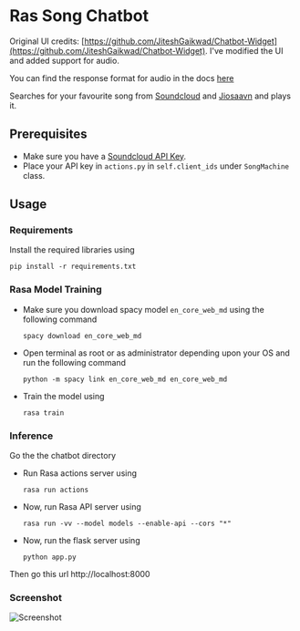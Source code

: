 # Ras Song Chatbot

Original UI credits: [https://github.com/JiteshGaikwad/Chatbot-Widget](https://github.com/JiteshGaikwad/Chatbot-Widget).
I've modified the UI and added support for audio.

You can find the response format for audio in the docs [here](https://github.com/thehetpandya/rasa-song-chatbot/blob/master/docs/responses.md#audio)

Searches for your favourite song from [Soundcloud](https://soundcloud.com) and [Jiosaavn](https://jiosaavn.com) and plays it.

## Prerequisites
- Make sure you have a [Soundcloud API Key](https://developers.soundcloud.com/docs/api/guide). 
- Place your API key in `actions.py` in `self.client_ids` under `SongMachine` class.

## Usage
### Requirements
Install the required libraries using

`pip install -r requirements.txt`

### Rasa Model Training
- Make sure you download spacy model `en_core_web_md` using the following command

  `spacy download en_core_web_md` 

- Open terminal as root or as administrator depending upon your OS and run the following command

  `python -m spacy link en_core_web_md en_core_web_md`

- Train the model using

  `rasa train`

### Inference
Go the the chatbot directory

- Run Rasa actions server using

  `rasa run actions`

- Now, run Rasa API server using

  `rasa run -vv --model models --enable-api --cors "*"`

- Now, run the flask server using

  `python app.py`

Then go this url
http://localhost:8000

### Screenshot
![Screenshot](https://github.com/thehetpandya/rasa-song-chatbot/blob/master/images/screenshot.PNG?raw=true)
